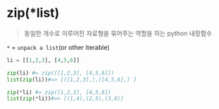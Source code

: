 # zip(*list)

> 동일한 개수로 이루어진 자료형을 묶어주는 역할을 하는 python 내장함수

`*` = `unpack a list`(or other iterable)

```python
li = [[1,2,3], [4,5,6]]

zip(li) #= zip([[1,2,3], [4,5,6]])
list(zip(li))#=> [([1,2,3],),([4,5,6],) ]

zip(*li) #= zip([1,2,3], [4,5,6])
list(zip(*li))#=> [(1,4),(2,5),(3,6)]
```

